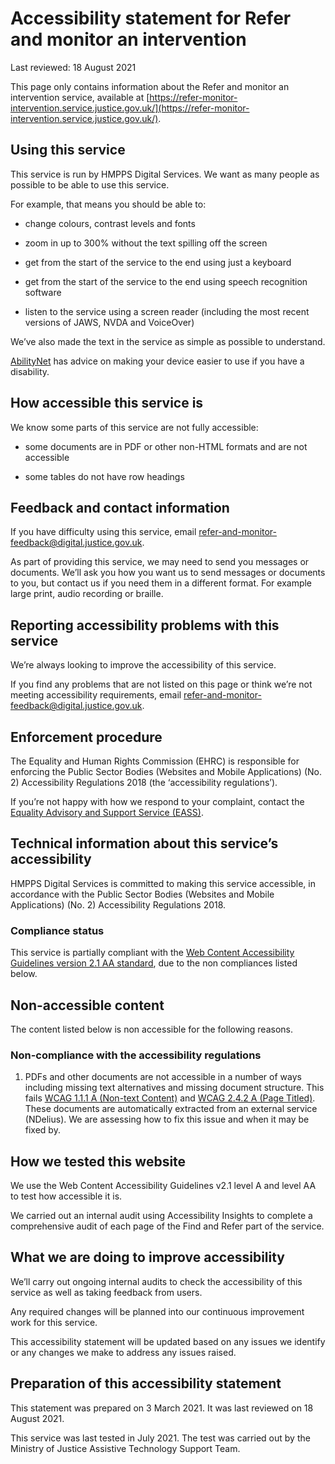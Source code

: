 # Accessibility statement for Refer and monitor an intervention

Last reviewed: 18 August 2021

This page only contains information about the Refer and monitor an intervention service, available at [https://refer-monitor-intervention.service.justice.gov.uk/](https://refer-monitor-intervention.service.justice.gov.uk/).

## Using this service

This service is run by HMPPS Digital Services. We want as many people as possible to be able to use this service.

For example, that means you should be able to:

- change colours, contrast levels and fonts

- zoom in up to 300% without the text spilling off the screen

- get from the start of the service to the end using just a keyboard

- get from the start of the service to the end using speech recognition software

- listen to the service using a screen reader (including the most recent versions of JAWS, NVDA and VoiceOver)

We’ve also made the text in the service as simple as possible to understand.

[AbilityNet](https://mcmw.abilitynet.org.uk/) has advice on making your device easier to use if you have a disability.

## How accessible this service is

We know some parts of this service are not fully accessible:

- some documents are in PDF or other non-HTML formats and are not accessible

- some tables do not have row headings

## Feedback and contact information

If you have difficulty using this service, email [refer-and-monitor-feedback@digital.justice.gov.uk](mailto:refer-and-monitor-feedback@digital.justice.gov.uk).

As part of providing this service, we may need to send you messages or documents. We’ll ask you how you want us to send messages or documents to you, but contact us if you need them in a different format. For example large print, audio recording or braille.

## Reporting accessibility problems with this service

We’re always looking to improve the accessibility of this service.

If you find any problems that are not listed on this page or think we’re not meeting accessibility requirements, email [refer-and-monitor-feedback@digital.justice.gov.uk](mailto:refer-and-monitor-feedback@digital.justice.gov.uk).

## Enforcement procedure

The Equality and Human Rights Commission (EHRC) is responsible for enforcing the Public Sector Bodies (Websites and Mobile Applications) (No. 2) Accessibility Regulations 2018 (the ‘accessibility regulations’).

If you’re not happy with how we respond to your complaint, contact the [Equality Advisory and Support Service (EASS)](https://www.equalityadvisoryservice.com/).

## Technical information about this service’s accessibility

HMPPS Digital Services is committed to making this service accessible, in accordance with the Public Sector Bodies (Websites and Mobile Applications) (No. 2) Accessibility Regulations 2018.

### Compliance status

This service is partially compliant with the [Web Content Accessibility Guidelines version 2.1 AA standard](https://www.w3.org/TR/WCAG21/), due to the non compliances listed below.

## Non-accessible content

The content listed below is non accessible for the following reasons.

### Non-compliance with the accessibility regulations

1. PDFs and other documents are not accessible in a number of ways including missing text alternatives and missing document structure. This fails [WCAG 1.1.1 A (Non-text Content)](https://www.w3.org/TR/WCAG21/#non-text-content) and [WCAG 2.4.2 A (Page Titled)](https://www.w3.org/TR/WCAG21/#page-titled). These documents are automatically extracted from an external service (NDelius). We are assessing how to fix this issue and when it may be fixed by.

## How we tested this website

We use the Web Content Accessibility Guidelines v2.1 level A and level AA to test how accessible it is.

We carried out an internal audit using Accessibility Insights to complete a comprehensive audit of each page of the Find and Refer part of the service.

## What we are doing to improve accessibility

We’ll carry out ongoing internal audits to check the accessibility of this service as well as taking feedback from users.

Any required changes will be planned into our continuous improvement work for this service.

This accessibility statement will be updated based on any issues we identify or any changes we make to address any issues raised.

## Preparation of this accessibility statement

This statement was prepared on 3 March 2021. It was last reviewed on 18 August 2021.

This service was last tested in July 2021. The test was carried out by the Ministry of Justice Assistive Technology Support Team.